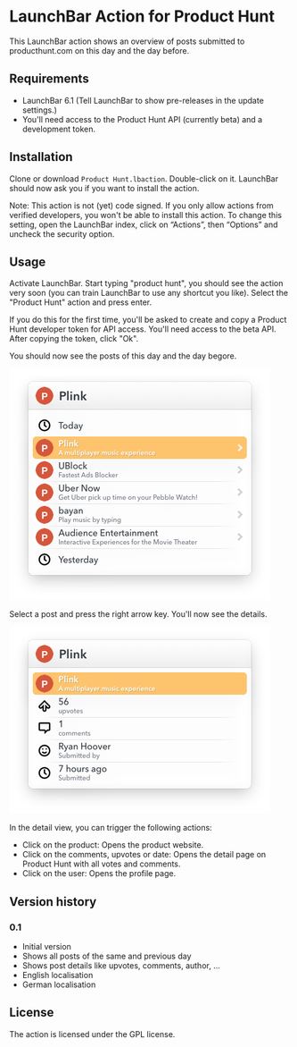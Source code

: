# LaunchBar Action for Product Hunt

This LaunchBar action shows an overview of posts submitted to producthunt.com on this day and the day before.

## Requirements

* LaunchBar 6.1 (Tell LaunchBar to show pre-releases in the update settings.)
* You'll need access to the Product Hunt API (currently beta) and a development token.

## Installation

Clone or download `Product Hunt.lbaction`. Double-click on it. LaunchBar should now ask you if you want to install the action.

Note: This action is not (yet) code signed. If you only allow actions from verified developers, you won't be able to install this action. To change this setting, open the LaunchBar index, click on “Actions”, then “Options” and uncheck the security option.

## Usage

Activate LaunchBar. Start typing "product hunt", you should see the action very soon (you can train LaunchBar to use any shortcut you like). Select the "Product Hunt" action and press enter.

If you do this for the first time, you'll be asked to create and copy a Product Hunt developer token for API access. You'll need access to the beta API. After copying the token, click "Ok".

You should now see the posts of this day and the day begore.

![Screenshot](https://github.com/VividVisions/launchbar-producthunt/raw/master/screenshot1.png "Screenshot of the posts")

Select a post and press the right arrow key. You'll now see the details.

![Screenshot](https://github.com/VividVisions/launchbar-producthunt/raw/master/screenshot2.png "Screenshot of the details")

In the detail view, you can trigger the following actions:

* Click on the product:
  Opens the product website.
* Click on the comments, upvotes or date:
  Opens the detail page on Product Hunt with all votes and comments.
* Click on the user:
  Opens the profile page.

## Version history

### 0.1
* Initial version
* Shows all posts of the same and previous day
* Shows post details like upvotes, comments, author, …
* English localisation
* German localisation

## License

The action is licensed under the GPL license.
